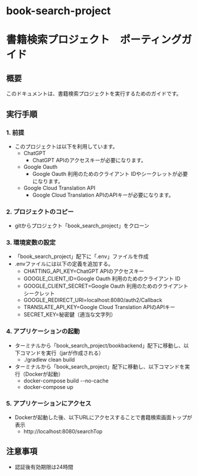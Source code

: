 # book-search-project
# 書籍検索プロジェクト　ポーティングガイド

## 概要
このドキュメントは、書籍検索プロジェクトを実行するためのガイドです。

## 実行手順
### 1. 前提
   - このプロジェクトは以下を利用しています。
     - ChatGPT
       - ChatGPT APIのアクセスキーが必要になります。
     - Google Oauth
       - Google Oauth 利用のためのクライアント IDやシークレットが必要になります。
     - Google Cloud Translation API
       - Google Cloud Translation APIのAPIキーが必要になります。

### 2. プロジェクトのコピー
   - gitからプロジェクト「book_search_project」をクローン

### 3. 環境変数の設定
   - 「book_search_project」配下に「.env」ファイルを作成
   - .envファイルには以下の定義を追加する。
     - CHATTING_API_KEY=ChatGPT APIのアクセスキー
     - GOOGLE_CLIENT_ID=Google Oauth 利用のためのクライアント ID
     - GOOGLE_CLIENT_SECRET=Google Oauth 利用のためのクライアント シークレット
     - GOOGLE_REDIRECT_URI=localhost:8080/auth2/Callback
     - TRANSLATE_API_KEY=Google Cloud Translation APIのAPIキー
     - SECRET_KEY=秘密鍵（適当な文字列）

### 4. アプリケーションの起動
   - ターミナルから「book_search_project/bookbackend」配下に移動し、以下コマンドを実行（jarが作成される）
     - ./gradlew clean build
   - ターミナルから「book_search_project」配下に移動し、以下コマンドを実行（Dockerが起動）
     - docker-compose build --no-cache
     - docker-compose up

### 5. アプリケーションにアクセス
   - Dockerが起動した後、以下URLにアクセスすることで書籍検索画面トップが表示
     - http://localhost:8080/searchTop

## 注意事項
   - 認証後有効期限は24時間
